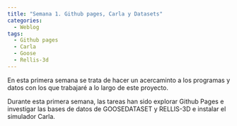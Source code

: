 ```yaml
---
title: "Semana 1. Github pages, Carla y Datasets"
categories:
  - Weblog
tags:
  - Github pages
  - Carla
  - Goose
  - Rellis-3d
---
```


En esta primera semana se trata de hacer un acercaminto a los programas y datos con los que trabajaré a lo largo de este proyecto.



Durante esta primera semana, las tareas han sido explorar Github Pages e investigar las bases de datos de GOOSEDATASET y RELLIS-3D e instalar el simulador Carla.

 




